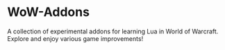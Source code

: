# WoW-Addons
A collection of experimental addons for learning Lua in World of Warcraft. Explore and enjoy various game improvements!
